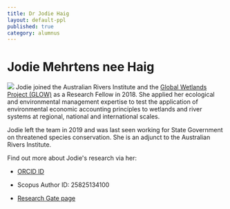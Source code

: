 ```yaml
---
title: Dr Jodie Haig
layout: default-ppl
published: true
category: alumnus
---
```


# Jodie Mehrtens nee Haig
![](/images/people/Jodie-Haig.jpg)
Jodie joined the Australian Rivers Institute and the [Global Wetlands Project (GLOW)](https://globalwetlandsproject.org/) as a Research Fellow in 2018. She applied her ecological and environmental management expertise to test the application of environmental economic accounting principles to wetlands and river systems at regional, national and international scales.

Jodie left the team in 2019 and was last seen working for State Government on threatened species conservation. She is an adjunct to the Australian Rivers Institute. 

Find out more about Jodie's research via her:  

- [ORCID ID](http://orcid.org/0000-0002-8031-3212)  

- Scopus Author ID: 25825134100  

- [Research Gate page](https://www.researchgate.net/profile/Jodie_Haig)  
